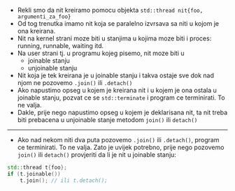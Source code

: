 - Rekli smo da nit kreiramo pomocu objekta `std::thread nit{foo, argumenti_za_foo}`
- Od tog trenutka imamo nit koja se paralelno izvrsava sa niti u kojom je ona kreirana.
- Nit na kernel strani moze biti u stanjima u kojima moze biti i proces: running, runnable, waiting itd.
- Na user strani tj. u programu kojeg pisemo, nit moze biti u
	- joinable stanju
	- unjoinable stanju
- Nit koja je tek kreirana je u joinable stanju i takva ostaje sve dok nad njom ne pozovemo `.join()` ili `.detach()`
- Ako napustimo opseg u kojem je kreirana nit i u kojem je ona ostala u joinable stanju, pozvat ce se `std::terminate` i program ce terminirati. To ne valja.
- Dakle, prije nego napustimo opseg u kojem je deklarisana nit, ta nit treba biti prebacena u unjoinable stanje metodom `join()` ili `detach()`

---
- Ako nad nekom niti dva puta pozovemo `.join()` ili `.detach()`, program ce terminirati. To ne valja. Zato je uvijek potrebno, prije nego pozovemo `join()` ili `detach()` provjeriti da li je nit u joinable stanju:

```cpp
std::thread t{foo};
if (t.joinable())
	t.join(); // ili t.detach();
```



